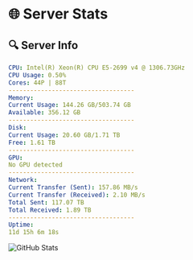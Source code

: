 # 🌐 Server Stats
## 🔍 Server Info
```yaml
CPU: Intel(R) Xeon(R) CPU E5-2699 v4 @ 1306.73GHz
CPU Usage: 0.50%
Cores: 44P | 88T
-----------------------------------
Memory:
Current Usage: 144.26 GB/503.74 GB
Available: 356.12 GB
-----------------------------------
Disk:
Current Usage: 20.60 GB/1.71 TB
Free: 1.61 TB
-----------------------------------
GPU:
No GPU detected
-----------------------------------
Network:
Current Transfer (Sent): 157.86 MB/s
Current Transfer (Received): 2.10 MB/s
Total Sent: 117.07 TB
Total Received: 1.89 TB
-----------------------------------
Uptime:
11d 15h 6m 18s
```
![GitHub Stats](https://img.shields.io/badge/Updated-2025-02-19_13:49:36-blue)